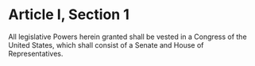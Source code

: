 # Article I, Section 1

All legislative Powers herein granted shall be vested in a Congress of the United States, which shall consist of a Senate and House of Representatives.
